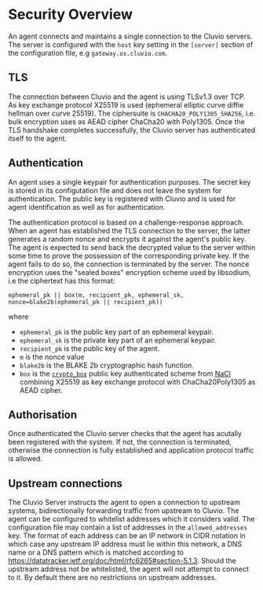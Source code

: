 # Security Overview

An agent connects and maintains a single connection to the Cluvio servers. The server is
configured with the `host` key setting in the `[server]` section of the configuration file,
e.g `gateway.us.cluvio.com`.

## TLS

The connection between Cluvio and the agent is using TLSv1.3 over TCP. As key exchange
protocol X25519 is used (ephemeral elliptic curve diffie hellman over curve 25519). The
ciphersuite is `CHACHA20_POLY1305_SHA256`, i.e. bulk encryption uses as AEAD cipher
ChaCha20 with Poly1305. Once the TLS handshake completes successfully, the Cluvio server
has authenticated itself to the agent.

## Authentication

An agent uses a single keypair for authentication purposes. The secret key is stored in
its configutation file and does not leave the system for authentication. The public key
is registered with Cluvio and is used for agent identification as well as for authentication.

The authentication protocol is based on a challenge-response approach. When an agent has
established the TLS connection to the server, the latter generates a random nonce and
encrypts it against the agent's public key. The agent is expected to send back the decrypted
value to the server within some time to prove the possession of the corresponding private key.
If the agent fails to do so, the connection is terminated by the server. The nonce encryption
uses the "sealed boxes" encryption scheme used by libsodium, i.e the ciphertext has this
format:

```
ephemeral_pk || box(m, recipient_pk, ephemeral_sk, nonce=blake2b(ephemeral_pk || recipient_pk))
```

where

- `ephemeral_pk` is the public key part of an ephemeral keypair.
- `ephemeral_sk` is the private key part of an ephemeral keypair.
- `recipient_pk` is the public key of the agent.
- `m` is the nonce value
- `blake2b` is the BLAKE 2b cryptographic hash function.
- `box` is the [`crypto_box`][1] public key authenticated scheme from [NaCl][1] combining X25519
  as key exchange protocol with ChaCha20Poly1305 as AEAD cipher.

## Authorisation

Once authenticated the Cluvio server checks that the agent has acutally been registered with the
system. If not, the connection is terminated, otherwise the connection is fully established and
application protocol traffic is allowed.

## Upstream connections

The Cluvio Server instructs the agent to open a connection to upstream systems, bidirectionally
forwarding traffic from upstream to Cluvio. The agent can be configured to whitelist addresses
which it considers valid. The configuration file may contain a list of addresses in the
`allowed_addresses` key. The format of each address can be an IP network in CIDR notation in which
case any upstream IP address must lie within this network, a DNS name or a DNS pattern which is
matched according to https://datatracker.ietf.org/doc/html/rfc6265#section-5.1.3. Should the
upstream address not be whitelisted, the agent will not attempt to connect to it. By default there
are no restrictions on upstream addresses.


[1]: https://nacl.cr.yp.to/box.html

